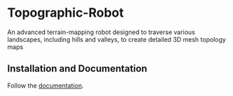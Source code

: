 # Topographic-Robot

An advanced terrain-mapping robot designed to traverse various landscapes, including hills and valleys, to create detailed 3D mesh topology maps

## Installation and Documentation

Follow the [documentation](https://topographic-robot.github.io/Topographic-Robot-Documentation/html/index.html).

